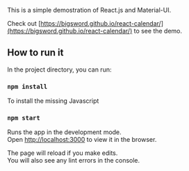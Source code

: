 This is a simple demostration of React.js and Material-UI.

Check out [https://bigsword.github.io/react-calendar/](https://bigsword.github.io/react-calendar/) to see the demo.

## How to run it

In the project directory, you can run:

### `npm install`

To install the missing Javascript 

### `npm start`

Runs the app in the development mode.<br>
Open [http://localhost:3000](http://localhost:3000) to view it in the browser.

The page will reload if you make edits.<br>
You will also see any lint errors in the console.

